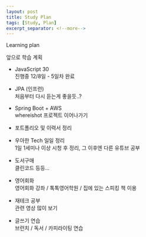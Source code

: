 ```yaml
---
layout: post
title: Study Plan
tags: [Study, Plan]
excerpt_separator: <!--more-->
---
```


Learning plan
<!--more-->
앞으로 학습 계획
<br>
* JavaScript 30
<br>진행중 12/8일 - 5일차 완료

* JPA (인프런)
<br>처음부터 다시 듣는게 좋을듯..?

* Spring Boot + AWS
<br>whereishot 프로젝트 이어나가기

* 포트폴리오 및 이력서 정리

* 우아한 Tech 일일 정리
<br>1일 1세미나 이상 시청 후 정리, 그 이후엔 다른 유튜브 공부

* 도서구매
<br>클린코드 등등...

* 영어회화
<br>영어회화 강좌 / 톡톡영어학원 / 집에 있는 스피킹 책 이용

* 재테크 공부
<br>관련 영상 많이 보기

* 글쓰기 연습
<br>브런치 / 독서 / 카피라이팅 연습